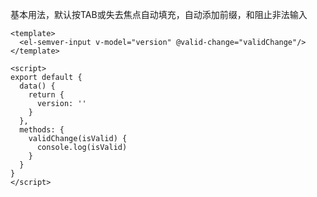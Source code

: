 基本用法，默认按TAB或失去焦点自动填充，自动添加前缀，和阻止非法输入

```vue
<template>
  <el-semver-input v-model="version" @valid-change="validChange"/>
</template>

<script>
export default {
  data() {
    return {
      version: ''
    }
  },
  methods: {
    validChange(isValid) {
      console.log(isValid)
    }
  }
}
</script>
```
